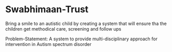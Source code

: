 # Swabhimaan-Trust
Bring a smile to an autistic child by creating a system that will ensure tha the children get methodical care, screening and follow ups

Problem-Statement:
A system to provide multi-disciplinary approach for intervention in Autism spectrum disorder
